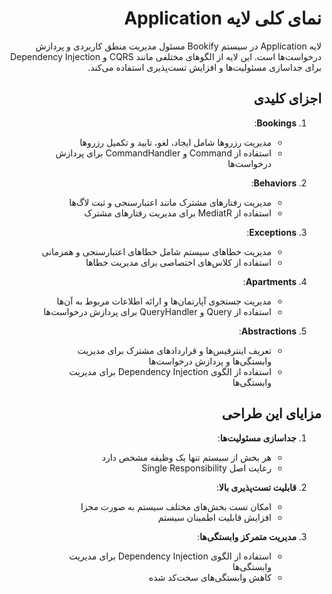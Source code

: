 <div dir="rtl">

# نمای کلی لایه Application

لایه Application در سیستم Bookify مسئول مدیریت منطق کاربردی و پردازش درخواست‌ها است. این لایه از الگوهای مختلفی مانند CQRS و Dependency Injection برای جداسازی مسئولیت‌ها و افزایش تست‌پذیری استفاده می‌کند.

## اجزای کلیدی

1. **Bookings**:
   - مدیریت رزروها شامل ایجاد، لغو، تایید و تکمیل رزروها
   - استفاده از Command و CommandHandler برای پردازش درخواست‌ها

2. **Behaviors**:
   - مدیریت رفتارهای مشترک مانند اعتبارسنجی و ثبت لاگ‌ها
   - استفاده از MediatR برای مدیریت رفتارهای مشترک

3. **Exceptions**:
   - مدیریت خطاهای سیستم شامل خطاهای اعتبارسنجی و همزمانی
   - استفاده از کلاس‌های اختصاصی برای مدیریت خطاها

4. **Apartments**:
   - مدیریت جستجوی آپارتمان‌ها و ارائه اطلاعات مربوط به آن‌ها
   - استفاده از Query و QueryHandler برای پردازش درخواست‌ها

5. **Abstractions**:
   - تعریف اینترفیس‌ها و قراردادهای مشترک برای مدیریت وابستگی‌ها و پردازش درخواست‌ها
   - استفاده از الگوی Dependency Injection برای مدیریت وابستگی‌ها

## مزایای این طراحی

1. **جداسازی مسئولیت‌ها**:
   - هر بخش از سیستم تنها یک وظیفه مشخص دارد
   - رعایت اصل Single Responsibility

2. **قابلیت تست‌پذیری بالا**:
   - امکان تست بخش‌های مختلف سیستم به صورت مجزا
   - افزایش قابلیت اطمینان سیستم

3. **مدیریت متمرکز وابستگی‌ها**:
   - استفاده از الگوی Dependency Injection برای مدیریت وابستگی‌ها
   - کاهش وابستگی‌های سخت‌کد شده

</div>